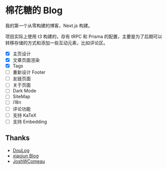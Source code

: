 # 棉花糖的 Blog

我的第一个从零构建的博客，Next.js 构建。

项目实际上使用 t3 构建的，存有 tRPC 和 Prisma 的配置，主要是为了后期可以转移存储的方式和添加一些互动元素，比如评论区。

- [x] 主页设计
- [x] 文章页面渲染
- [x] Tags
- [ ] 重新设计 Footer
- [ ] 友链页面
- [ ] 关于页面
- [ ] Dark Mode
- [ ] SiteMap
- [ ] i18n
- [ ] 评论功能
- [ ] 支持 KaTeX
- [ ] 支持 Embedding

## Thanks

- [DouLog](https://im.daidr.me/)
- [xiaojun Blog](https://github.com/xiaojundebug/xiaojun.im)
- [JoshWComeau](https://www.joshwcomeau.com/)